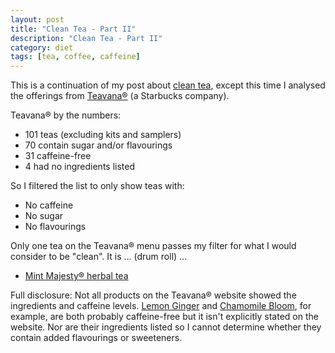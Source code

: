 ```yaml
---
layout: post
title: "Clean Tea - Part II"
description: "Clean Tea - Part II"
category: diet
tags: [tea, coffee, caffeine]
---
```


This is a continuation of my post about [clean tea](/2016/09/clean-tea), except this time I analysed the offerings from [Teavana®](http://www.teavana.com) (a Starbucks company).

Teavana® by the numbers:

* 101 teas (excluding kits and samplers)
* 70 contain sugar and/or flavourings
* 31 caffeine-free
* 4 had no ingredients listed

So I filtered the list to only show teas with:

* No caffeine
* No sugar
* No flavourings

Only one tea on the Teavana® menu passes my filter for what I would consider to be "clean".  It is ... (drum roll) ...

* [Mint Majesty® herbal tea](http://www.teavana.com/us/en/tea/herbal-tea/mint-majesty-herbal-tea-32349.html)

Full disclosure: Not all products on the Teavana® website showed the ingredients and caffeine levels.  [Lemon Ginger](http://www.teavana.com/us/en/tea/herbal-tea/lemon-ginger-herbal-tea-32770.html) and [Chamomile Bloom](http://www.teavana.com/us/en/tea/herbal-tea/chamomile-bloom-herbal-tea-32735.html), for example, are both probably caffeine-free but it isn't explicitly stated on the website. Nor are their ingredients listed so I cannot determine whether they contain added flavourings or sweeteners.
